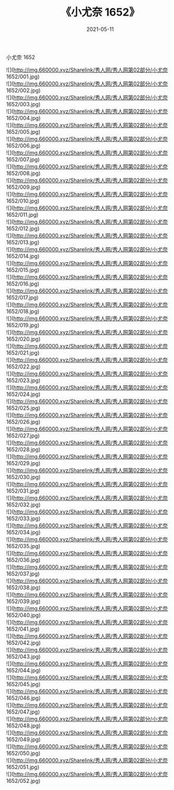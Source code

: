 ﻿---
layout: post
title:  《小尤奈 1652》
date:   2021-05-11
img: http://img.660000.xyz/Sharelink/秀人网/秀人网第02部分/小尤奈 1652/000.jpg
categories: [美女, 清纯, 唯美]
---

小尤奈 1652

  ![](http://img.660000.xyz/Sharelink/秀人网/秀人网第02部分/小尤奈 1652/001.jpg) <br> ![](http://img.660000.xyz/Sharelink/秀人网/秀人网第02部分/小尤奈 1652/002.jpg) <br> ![](http://img.660000.xyz/Sharelink/秀人网/秀人网第02部分/小尤奈 1652/003.jpg) <br> ![](http://img.660000.xyz/Sharelink/秀人网/秀人网第02部分/小尤奈 1652/004.jpg) <br> ![](http://img.660000.xyz/Sharelink/秀人网/秀人网第02部分/小尤奈 1652/005.jpg) <br> ![](http://img.660000.xyz/Sharelink/秀人网/秀人网第02部分/小尤奈 1652/006.jpg) <br> ![](http://img.660000.xyz/Sharelink/秀人网/秀人网第02部分/小尤奈 1652/007.jpg) <br> ![](http://img.660000.xyz/Sharelink/秀人网/秀人网第02部分/小尤奈 1652/008.jpg) <br> ![](http://img.660000.xyz/Sharelink/秀人网/秀人网第02部分/小尤奈 1652/009.jpg) <br> ![](http://img.660000.xyz/Sharelink/秀人网/秀人网第02部分/小尤奈 1652/010.jpg) <br> ![](http://img.660000.xyz/Sharelink/秀人网/秀人网第02部分/小尤奈 1652/011.jpg) <br> ![](http://img.660000.xyz/Sharelink/秀人网/秀人网第02部分/小尤奈 1652/012.jpg) <br> ![](http://img.660000.xyz/Sharelink/秀人网/秀人网第02部分/小尤奈 1652/013.jpg) <br> ![](http://img.660000.xyz/Sharelink/秀人网/秀人网第02部分/小尤奈 1652/014.jpg) <br> ![](http://img.660000.xyz/Sharelink/秀人网/秀人网第02部分/小尤奈 1652/015.jpg) <br> ![](http://img.660000.xyz/Sharelink/秀人网/秀人网第02部分/小尤奈 1652/016.jpg) <br> ![](http://img.660000.xyz/Sharelink/秀人网/秀人网第02部分/小尤奈 1652/017.jpg) <br> ![](http://img.660000.xyz/Sharelink/秀人网/秀人网第02部分/小尤奈 1652/018.jpg) <br> ![](http://img.660000.xyz/Sharelink/秀人网/秀人网第02部分/小尤奈 1652/019.jpg) <br> ![](http://img.660000.xyz/Sharelink/秀人网/秀人网第02部分/小尤奈 1652/020.jpg) <br> ![](http://img.660000.xyz/Sharelink/秀人网/秀人网第02部分/小尤奈 1652/021.jpg) <br> ![](http://img.660000.xyz/Sharelink/秀人网/秀人网第02部分/小尤奈 1652/022.jpg) <br> ![](http://img.660000.xyz/Sharelink/秀人网/秀人网第02部分/小尤奈 1652/023.jpg) <br> ![](http://img.660000.xyz/Sharelink/秀人网/秀人网第02部分/小尤奈 1652/024.jpg) <br> ![](http://img.660000.xyz/Sharelink/秀人网/秀人网第02部分/小尤奈 1652/025.jpg) <br> ![](http://img.660000.xyz/Sharelink/秀人网/秀人网第02部分/小尤奈 1652/026.jpg) <br> ![](http://img.660000.xyz/Sharelink/秀人网/秀人网第02部分/小尤奈 1652/027.jpg) <br> ![](http://img.660000.xyz/Sharelink/秀人网/秀人网第02部分/小尤奈 1652/028.jpg) <br> ![](http://img.660000.xyz/Sharelink/秀人网/秀人网第02部分/小尤奈 1652/029.jpg) <br> ![](http://img.660000.xyz/Sharelink/秀人网/秀人网第02部分/小尤奈 1652/030.jpg) <br> ![](http://img.660000.xyz/Sharelink/秀人网/秀人网第02部分/小尤奈 1652/031.jpg) <br> ![](http://img.660000.xyz/Sharelink/秀人网/秀人网第02部分/小尤奈 1652/032.jpg) <br> ![](http://img.660000.xyz/Sharelink/秀人网/秀人网第02部分/小尤奈 1652/033.jpg) <br> ![](http://img.660000.xyz/Sharelink/秀人网/秀人网第02部分/小尤奈 1652/034.jpg) <br> ![](http://img.660000.xyz/Sharelink/秀人网/秀人网第02部分/小尤奈 1652/035.jpg) <br> ![](http://img.660000.xyz/Sharelink/秀人网/秀人网第02部分/小尤奈 1652/036.jpg) <br> ![](http://img.660000.xyz/Sharelink/秀人网/秀人网第02部分/小尤奈 1652/037.jpg) <br> ![](http://img.660000.xyz/Sharelink/秀人网/秀人网第02部分/小尤奈 1652/038.jpg) <br> ![](http://img.660000.xyz/Sharelink/秀人网/秀人网第02部分/小尤奈 1652/039.jpg) <br> ![](http://img.660000.xyz/Sharelink/秀人网/秀人网第02部分/小尤奈 1652/040.jpg) <br> ![](http://img.660000.xyz/Sharelink/秀人网/秀人网第02部分/小尤奈 1652/041.jpg) <br> ![](http://img.660000.xyz/Sharelink/秀人网/秀人网第02部分/小尤奈 1652/042.jpg) <br> ![](http://img.660000.xyz/Sharelink/秀人网/秀人网第02部分/小尤奈 1652/043.jpg) <br> ![](http://img.660000.xyz/Sharelink/秀人网/秀人网第02部分/小尤奈 1652/044.jpg) <br> ![](http://img.660000.xyz/Sharelink/秀人网/秀人网第02部分/小尤奈 1652/045.jpg) <br> ![](http://img.660000.xyz/Sharelink/秀人网/秀人网第02部分/小尤奈 1652/046.jpg) <br> ![](http://img.660000.xyz/Sharelink/秀人网/秀人网第02部分/小尤奈 1652/047.jpg) <br> ![](http://img.660000.xyz/Sharelink/秀人网/秀人网第02部分/小尤奈 1652/048.jpg) <br> ![](http://img.660000.xyz/Sharelink/秀人网/秀人网第02部分/小尤奈 1652/049.jpg) <br> ![](http://img.660000.xyz/Sharelink/秀人网/秀人网第02部分/小尤奈 1652/050.jpg) <br> ![](http://img.660000.xyz/Sharelink/秀人网/秀人网第02部分/小尤奈 1652/051.jpg) <br> ![](http://img.660000.xyz/Sharelink/秀人网/秀人网第02部分/小尤奈 1652/052.jpg) <br>